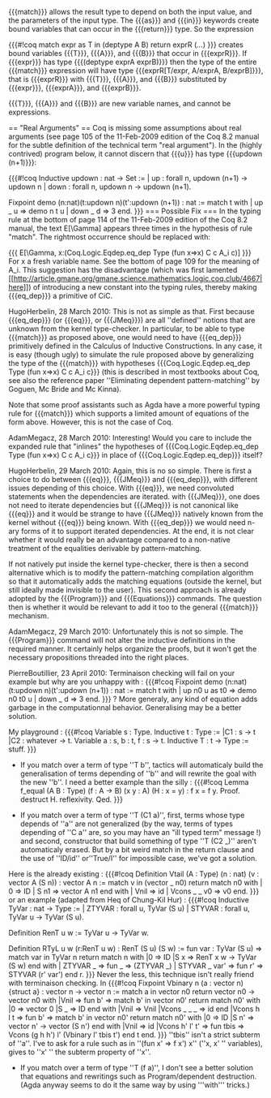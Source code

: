 {{{match}}} allows the result type to depend on both the input value, and the parameters of the input type.  The {{{as}}} and {{{in}}} keywords create bound variables that can occur in the {{{return}}} type.  So the expression

{{{#!coq
match expr as T in (deptype A B) return exprR
(*...*)
}}}
creates bound variables {{{T}}}, {{{A}}}, and {{{B}}} that occur in {{{exprR}}}. If {{{expr}}} has type {{{(deptype exprA exprB)}}} then the type of the entire {{{match}}} expression will have type {{{exprR[T/expr, A/exprA, B/exprB]}}}, that is {{{exprR}}} with {{{T}}}, {{{A}}}, and {{{B}}} substituted by {{{expr}}}, {{{exprA}}}, and {{{exprB}}}.

{{{T}}}, {{{A}}} and {{{B}}} are new variable names, and cannot be expressions.

== "Real Arguments" ==
Coq is missing some assumptions about real arguments (see page 105 of the 11-Feb-2009 edition of the Coq 8.2 manual for the subtle definition of the technical term "real argument").  In the (highly contrived) program below, it cannot discern that {{{u}}} has type {{{updown (n+1)}}}:

{{{#!coq
Inductive updown : nat -> Set :=
  | up   : forall n, updown (n+1) -> updown n
  | down : forall n, updown  n    -> updown (n+1).

Fixpoint demo (n:nat)(t:updown n)(t':updown (n+1)) : nat :=
  match t with
    | up   _ u => demo n t u
    | down _ d => 3
  end.
}}}
=== Possible Fix ===
In the typing rule at the bottom of page 114 of the 11-Feb-2009 edition of the Coq 8.2 manual, the text E[\Gamma] appears three times in the hypothesis of rule "match".  The rightmost occurrence should be replaced with:

{{{
  E[\Gamma, x:(Coq.Logic.Eqdep.eq_dep Type (fun x=>x) C c A_i c)]
}}}
For x a fresh variable name.  See the bottom of page 109 for the meaning of A_i.  This suggestion has the disadvantage (which was first lamented [[http://article.gmane.org/gmane.science.mathematics.logic.coq.club/4667|here]]) of introducing a new constant into the typing rules, thereby making {{{eq_dep}}} a primitive of CiC.

HugoHerbelin, 28 March 2010: This is not as simple as that. First because {{{eq_dep}}} (or {{{eq}}}, or {{{JMeq}}}) are all ''defined'' notions that are unknown from the kernel type-checker. In particular, to be able to type {{{match}}} as proposed above, one would need to have {{{eq_dep}}} primitively defined in the Calculus of Inductive Constructions. In any case, it is easy (though ugly) to simulate the rule proposed above by generalizing the type of the {{{match}}} with hypotheses {{{Coq.Logic.Eqdep.eq_dep Type (fun x=>x) C c A_i c}}} (this is described in most textbooks about Coq, see also the reference paper ''Eliminating dependent pattern-matching'' by Goguen, Mc Bride and Mc Kinna).

Note that some proof assistants such as Agda have a more powerful typing rule for {{{match}}} which supports a limited amount of equations of the form above. However, this is not the case of Coq.

AdamMegacz, 28 March 2010: Interesting!  Would you care to include the expanded rule that "inlines" the hypotheses of {{{Coq.Logic.Eqdep.eq_dep Type (fun x=>x) C c A_i c}}} in place of {{{Coq.Logic.Eqdep.eq_dep}}} itself?

HugoHerbelin, 29 March 2010: Again, this is no so simple. There is first a choice to do between {{{eq}}}, {{{JMeq}}} and {{{eq_dep}}}, with different issues depending of this choice. With {{{eq}}}, we need convoluted statements when the dependencies are iterated. with {{{JMeq}}}, one does not need to iterate dependencies but {{{JMeq}}} is not canonical like {{{eq}}} and it would be strange to have {{{JMeq}}} natively known from the kernel without {{{eq}}} being known. With {{{eq_dep}}} we would need n-ary forms of it to support iterated dependencies. At the end, it is not clear whether it would really be an advantage compared to a non-native treatment of the equalities derivable by pattern-matching.

If not natively put inside the kernel type-checker, there is then a second alternative which is to modify the pattern-matching compilation algorithm so that it automatically adds the matching equations (outside the kernel, but still ideally made invisible to the user). This second approach is already adopted by the {{{Program}}} and {{{Equations}}} commands. The question then is whether it would be relevant to add it too to the general {{{match}}} mechanism.

AdamMegacz, 29 March 2010: Unfortunately this is not so simple.  The {{{Program}}} command will not alter the inductive definitions in the required manner.  It certainly helps organize the proofs, but it won't get the necessary propositions threaded into the right places.

PierreBoutillier, 23 April 2010: Terminaison checking will fail on your example but why are you unhappy with : 
{{{#!coq
Fixpoint demo (n:nat)(t:updown n)(t':updown (n+1)) : nat :=
  match t with
    | up   n0 u as t0 => demo n0 t0 u
    | down _ d => 3
  end.
}}}
?
More generaly, any kind of equation adds garbage in the computationnal behavior. Generalising may be a better solution. 

My playground :
{{{#!coq 
Variable s : Type.
Inductive t : Type := |C1 : s -> t |C2 : whatever -> t.
Variable a : s, b : t, f : s -> t.
Inductive T : t -> Type := stuff.
}}}
 * If you match over a term of type ''T b'', tactics will automaticaly build the generalisation of terms depending of ''b'' and will rewrite the goal with the new ''b''. I need a better example than the silly :
{{{#!coq
Lemma f_equal (A B : Type) (f : A -> B) (x y : A) (H  : x = y) : f x = f y.
Proof.
destruct H.
reflexivity.
Qed.
}}}

 * If you match over a term of type ''T (C1 a)'', first, terms whose type depends of ''a'' are not generalized (by the way, terms of types depending of ''C a'' are, so you may have an "ill typed term" message !) and second, constructor that build something of type ''T (C2 _)'' aren't automaticaly erased. But by a bit weird match in the return clause and the use of ''ID/id'' or''True/I'' for impossible case, we've got a solution.

Here is the already existing : 
{{{#!coq
Definition Vtail (A : Type) (n : nat) (v : vector A (S n)) : vector A n :=
match v in (vector _ n0) return match n0 with
    | 0 => ID | S n1 => vector A n1 end with
 | Vnil => id
 | Vcons _ _ v0 => v0
end.
}}}
or an example (adapted from Heq of Chung-Kil Hur) : 
{{{#!coq
Inductive TyVar : nat -> Type := 
| ZTYVAR : forall u, TyVar (S u)
| STYVAR : forall u, TyVar u -> TyVar (S u).

Definition RenT u w := TyVar u -> TyVar w.

Definition RTyL u w (r:RenT u w) : RenT (S u) (S w) := 
fun var : TyVar (S u) => match var in TyVar n return match n with 
    |0 => ID |S x => RenT x w -> TyVar (S w) end with
  | ZTYVAR _ => fun _ => (ZTYVAR _)
  | STYVAR _ var' => fun r' => STYVAR (r' var')
  end r.
}}}
Never the less, this technique isn't really friend with terminaison checking. In 
{{{#!coq
Fixpoint Vbinary n  (a : vector n) {struct a} : vector n -> vector n :=
match a in vector n0 return vector n0 -> vector n0 with
  |Vnil => fun b' => match b' in vector n0' return 
      match n0' with |0 => vector 0 |S _ => ID end with
      |Vnil => Vnil |Vcons _ _ _ => id end
  |Vcons h l t => fun b' => match b' in vector n0' return
    match n0' with |0 => ID |S n' => vector n' -> vector (S n') end with
    |Vnil => id 
    |Vcons h' l' t' => fun tbis => Vcons (g h h') l' 
      (Vbinary l' tbis t')
  end t
end.
}}}
''tbis'' isn't a strict subterm of ''a''. I've to ask for a rule such as in ''(fun x' => f x') x'' (''x, x' '' variables), gives to ''x' '' the subterm property of ''x''.

 * If you match over a term of type ''T (f a)'', I don't see a better solution that equations and rewritings such as Program/dependent destruction. (Agda anyway seems to do it the same way by using '''with''' tricks.)
